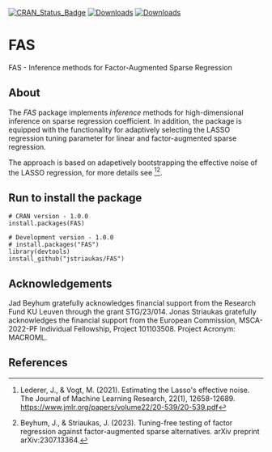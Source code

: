 [![CRAN_Status_Badge](https://www.r-pkg.org/badges/version/FAS)](https://cran.r-project.org/package=FAS)
[![Downloads](http://cranlogs.r-pkg.org/badges/grand-total/FAS)](https://cran.rstudio.com/web/packages/FAS/index.html) 
[![Downloads](http://cranlogs.r-pkg.org/badges/FAS)](http://www.r-pkg.org/pkg/FAS)

# FAS

FAS - Inference methods for Factor-Augmented Sparse Regression 

## About

The *FAS* package implements *inference* methods for high-dimensional inference on sparse regression coefficient. In addition,  the package is equipped with the functionality for adaptively selecting the LASSO regression tuning parameter for linear and factor-augmented sparse regression. 

The approach is based on adapetively bootstrapping the effective noise of the LASSO regression, for more details see [^1][^2]. 

## Run to install the package

```{r }
# CRAN version - 1.0.0
install.packages(FAS) 

# Development version - 1.0.0
# install.packages("FAS")
library(devtools)
install_github("jstriaukas/FAS")
```

## Acknowledgements

Jad Beyhum gratefully acknowledges financial support from the Research Fund KU Leuven through the grant STG/23/014. Jonas Striaukas gratefully acknowledges the financial support from the European Commission, MSCA-2022-PF Individual Fellowship, Project 101103508. Project Acronym: MACROML.

## References

[^1]: Lederer, J., & Vogt, M. (2021). Estimating the Lasso's effective noise. The Journal of Machine Learning Research, 22(1), 12658-12689. https://www.jmlr.org/papers/volume22/20-539/20-539.pdf

[^2]: Beyhum, J., & Striaukas, J. (2023). Tuning-free testing of factor regression against factor-augmented sparse alternatives. arXiv preprint arXiv:2307.13364.

